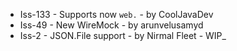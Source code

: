 - Iss-133 - Supports now `web.` - by CoolJavaDev
- Iss-49 - New WireMock - by arunvelusamyd 
- Iss-2 - JSON.File support - by Nirmal Fleet - WIP_